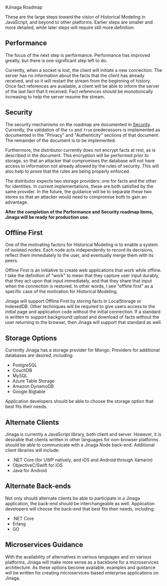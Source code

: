 #Jinaga Roadmap

These are the large steps toward the vision of Historical Modeling in JavaScript, and beyond to other platforms. Earlier steps are smaller and more detailed, while later steps will require still more definition.

## Performance

The focus of the next step is performance. Performance has improved greatly, but there is one significant step left to do.

Currently, when a socket is lost, the client will initiate a new connection. The server has no information about the facts that the client has already received, and so it will restart the stream from the beginning of history. Once fact references are available, a client will be able to inform the server of the last fact that it received. Fact references should be monotonically increasing to help the server resume the stream.

## Security

The security mechanisms on the roadmap are documented in [Security](https://github.com/michaellperry/jinaga/blob/master/security.md). Currently, the validation of the `to` and `from` predecessors is implemented as documented in the "Privacy" and "Authenticity" sections of that document. The remainder of the document is to be implemented.

Furthermore, the distributor currently does not encrypt facts at rest, as is described in the document. This encryption will be performed prior to storage, so that an attacker that compromises the database will not have access to information not already allowed by the rules of security. This will also help to prove that the rules are being properly enforced.

The distributor expects two storage providers: one for facts and the other for identities. In current implementations, these are both satisfied by the same provider. In the future, the guidance will be to separate these two stores so that an attacker would need to compromise both to gain an advantage.

**After the completion of the Performance and Security roadmap items, Jinaga will be ready for production use.**

## Offline First

One of the motivating factors for Historical Modeling is to enable a system of isolated nodes. Each node acts independently to record its decisions, reflect them immediately to the user, and eventually merge them with its peers.

Offline First is an initiative to create web applications that work while offline. I take the definition of "work" to mean that they capture user input durably, that they act upon that input immediately, and that they share that input when the connection is restored. In other words, I see "offline first" as a specific case of the motivation for Historical Modeling.

Jinaga will support Offline First by storing facts in LocalStorage or IndexedDB. Other techniques will be required to give users access to the initial page and application code without the initial connection. If a standard is written to support background upload and download of facts without the user returning to the browser, then Jinaga will support that standard as well.

## Storage Options

Currently Jinaga has a storage provider for Mongo. Providers for additional databases are desired, including:

- PostgreSQL
- CouchDB
- MySQL
- Azure Table Storage
- Amazon DynamoDB
- Google Bigtable

Application developers should be able to choose the storage option that best fits their needs.

## Alternate Clients

Jinaga is currently a JavaScript library, both client and server. However, it is desirable that clients written in other languages for non-browser platforms should be able to communicate with a Jinaga Node back-end. Additional client libraries will include:

- .NET Core (for UWP natively, and iOS and Android through Xamarin)
- ObjectiveC/Swift for iOS
- Java for Android

## Alternate Back-ends

Not only should alternate clients be able to participate in a Jinaga application, the back-end should be interchangeable as well. Application developers will choose the back-end that best fits their needs, including:

- .NET Core
- Erlang
- GO

## Microservices Guidance

With the availability of alternatives in various languages and on various platforms, Jinaga will make more sense as a backbone for a microservices architecture. As these options become available, examples and guidance will be written for creating microservices-based enterprise applications on Jinaga.